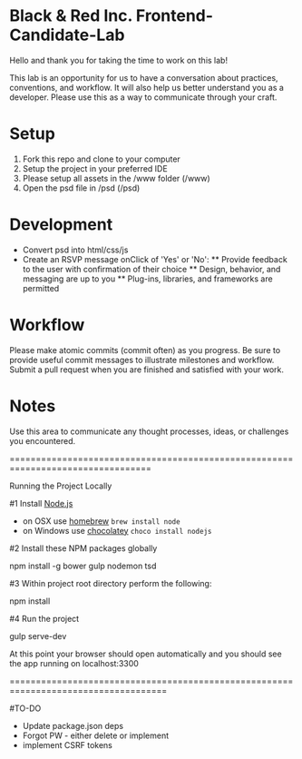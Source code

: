 Black & Red Inc. Frontend-Candidate-Lab
======================

Hello and thank you for taking the time to work on this lab!

This lab is an opportunity for us to have a conversation about practices, conventions, and workflow.
It will also help us better understand you as a developer. 
Please use this as a way to communicate through your craft.


# Setup

1. Fork this repo and clone to your computer
2. Setup the project in your preferred IDE
3. Please setup all assets in the /www folder (/www)
4. Open the psd file in /psd (/psd)


# Development

* Convert psd into html/css/js
* Create an RSVP message onClick of 'Yes' or 'No':
  ** Provide feedback to the user with confirmation of their choice
  ** Design, behavior, and messaging are up to you
  ** Plug-ins, libraries, and frameworks are permitted


# Workflow

Please make atomic commits (commit often) as you progress. 
Be sure to provide useful commit messages to illustrate milestones and workflow.
Submit a pull request when you are finished and satisfied with your work.

# Notes

Use this area to communicate any thought processes, ideas, or challenges you encountered.


=================================================================================


Running the Project Locally


#1 
Install [Node.js](http://nodejs.org)

- on OSX use [homebrew](http://brew.sh) `brew install node`
- on Windows use [chocolatey](https://chocolatey.org) `choco install nodejs`


#2
Install these NPM packages globally

npm install -g bower gulp nodemon tsd



#3
Within project root directory perform the following:

npm install


#4
Run the project

gulp serve-dev



At this point your browser should open automatically and you should see the app running on localhost:3300


====================================================================================


#TO-DO
- Update package.json deps
- Forgot PW - either delete or implement
- implement CSRF tokens






